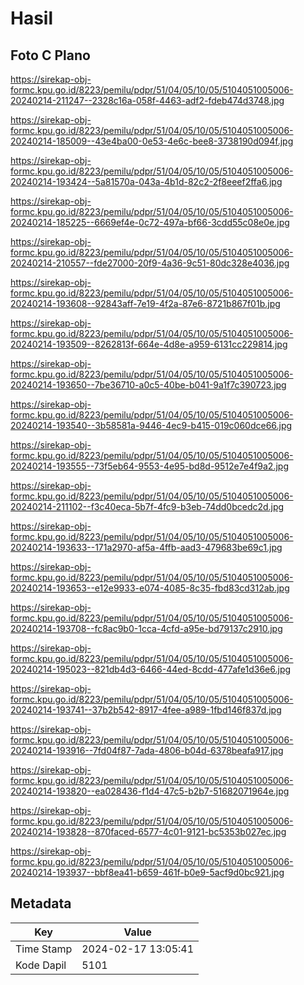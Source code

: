 # Hasil

## Foto C Plano

https://sirekap-obj-formc.kpu.go.id/8223/pemilu/pdpr/51/04/05/10/05/5104051005006-20240214-211247--2328c16a-058f-4463-adf2-fdeb474d3748.jpg

https://sirekap-obj-formc.kpu.go.id/8223/pemilu/pdpr/51/04/05/10/05/5104051005006-20240214-185009--43e4ba00-0e53-4e6c-bee8-3738190d094f.jpg

https://sirekap-obj-formc.kpu.go.id/8223/pemilu/pdpr/51/04/05/10/05/5104051005006-20240214-193424--5a81570a-043a-4b1d-82c2-2f8eeef2ffa6.jpg

https://sirekap-obj-formc.kpu.go.id/8223/pemilu/pdpr/51/04/05/10/05/5104051005006-20240214-185225--6669ef4e-0c72-497a-bf66-3cdd55c08e0e.jpg

https://sirekap-obj-formc.kpu.go.id/8223/pemilu/pdpr/51/04/05/10/05/5104051005006-20240214-210557--fde27000-20f9-4a36-9c51-80dc328e4036.jpg

https://sirekap-obj-formc.kpu.go.id/8223/pemilu/pdpr/51/04/05/10/05/5104051005006-20240214-193608--92843aff-7e19-4f2a-87e6-8721b867f01b.jpg

https://sirekap-obj-formc.kpu.go.id/8223/pemilu/pdpr/51/04/05/10/05/5104051005006-20240214-193509--8262813f-664e-4d8e-a959-6131cc229814.jpg

https://sirekap-obj-formc.kpu.go.id/8223/pemilu/pdpr/51/04/05/10/05/5104051005006-20240214-193650--7be36710-a0c5-40be-b041-9a1f7c390723.jpg

https://sirekap-obj-formc.kpu.go.id/8223/pemilu/pdpr/51/04/05/10/05/5104051005006-20240214-193540--3b58581a-9446-4ec9-b415-019c060dce66.jpg

https://sirekap-obj-formc.kpu.go.id/8223/pemilu/pdpr/51/04/05/10/05/5104051005006-20240214-193555--73f5eb64-9553-4e95-bd8d-9512e7e4f9a2.jpg

https://sirekap-obj-formc.kpu.go.id/8223/pemilu/pdpr/51/04/05/10/05/5104051005006-20240214-211102--f3c40eca-5b7f-4fc9-b3eb-74dd0bcedc2d.jpg

https://sirekap-obj-formc.kpu.go.id/8223/pemilu/pdpr/51/04/05/10/05/5104051005006-20240214-193633--171a2970-af5a-4ffb-aad3-479683be69c1.jpg

https://sirekap-obj-formc.kpu.go.id/8223/pemilu/pdpr/51/04/05/10/05/5104051005006-20240214-193653--e12e9933-e074-4085-8c35-fbd83cd312ab.jpg

https://sirekap-obj-formc.kpu.go.id/8223/pemilu/pdpr/51/04/05/10/05/5104051005006-20240214-193708--fc8ac9b0-1cca-4cfd-a95e-bd79137c2910.jpg

https://sirekap-obj-formc.kpu.go.id/8223/pemilu/pdpr/51/04/05/10/05/5104051005006-20240214-195023--821db4d3-6466-44ed-8cdd-477afe1d36e6.jpg

https://sirekap-obj-formc.kpu.go.id/8223/pemilu/pdpr/51/04/05/10/05/5104051005006-20240214-193741--37b2b542-8917-4fee-a989-1fbd146f837d.jpg

https://sirekap-obj-formc.kpu.go.id/8223/pemilu/pdpr/51/04/05/10/05/5104051005006-20240214-193916--7fd04f87-7ada-4806-b04d-6378beafa917.jpg

https://sirekap-obj-formc.kpu.go.id/8223/pemilu/pdpr/51/04/05/10/05/5104051005006-20240214-193820--ea028436-f1d4-47c5-b2b7-51682071964e.jpg

https://sirekap-obj-formc.kpu.go.id/8223/pemilu/pdpr/51/04/05/10/05/5104051005006-20240214-193828--870faced-6577-4c01-9121-bc5353b027ec.jpg

https://sirekap-obj-formc.kpu.go.id/8223/pemilu/pdpr/51/04/05/10/05/5104051005006-20240214-193937--bbf8ea41-b659-461f-b0e9-5acf9d0bc921.jpg


## Metadata

| Key        | Value               |
| ---------- | ------------------- |
| Time Stamp | 2024-02-17 13:05:41 |
| Kode Dapil | 5101                |



